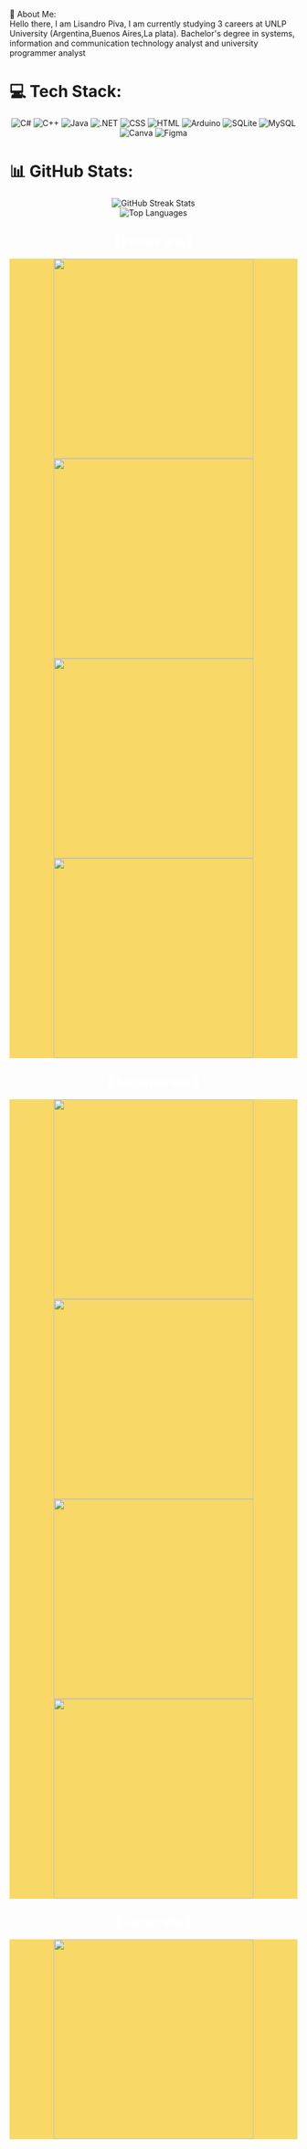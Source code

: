  💫 About Me:
<br>Hello there, I am Lisandro Piva, I am currently studying 3 careers at UNLP University (Argentina,Buenos Aires,La plata). Bachelor's degree in systems, information and communication technology analyst and university programmer analyst<br>


# 💻 Tech Stack:
<div align="center">
  <img src="https://img.shields.io/badge/c%23-%23239120.svg?style=for-the-badge&logo=csharp&logoColor=white" alt="C#">
  <img src="https://img.shields.io/badge/c++-%2300599C.svg?style=for-the-badge&logo=c%2B%2B&logoColor=white" alt="C++">
  <img src="https://img.shields.io/badge/java-%23ED8B00.svg?style=for-the-badge&logo=openjdk&logoColor=white" alt="Java">
  <img src="https://img.shields.io/badge/.NET-5C2D91?style=for-the-badge&logo=.net&logoColor=white" alt=".NET">
  <img src="https://img.shields.io/badge/CSS-%231572B6.svg?style=for-the-badge&logo=css3&logoColor=white" alt="CSS">
  <img src="https://img.shields.io/badge/HTML-%23E34F26.svg?style=for-the-badge&logo=html5&logoColor=white" alt="HTML">
  <img src="https://img.shields.io/badge/-Arduino-00979D?style=for-the-badge&logo=Arduino&logoColor=white" alt="Arduino">
  <img src="https://img.shields.io/badge/sqlite-%2307405e.svg?style=for-the-badge&logo=sqlite&logoColor=white" alt="SQLite">
  <img src="https://img.shields.io/badge/mysql-%2300000f.svg?style=for-the-badge&logo=mysql&logoColor=white" alt="MySQL">
  <img src="https://img.shields.io/badge/Canva-%2300C4CC.svg?style=for-the-badge&logo=Canva&logoColor=white" alt="Canva">
  <img src="https://img.shields.io/badge/figma-%23F24E1E.svg?style=for-the-badge&logo=figma&logoColor=white" alt="Figma">
</div>

# 📊 GitHub Stats:
<div align="center">
  <img src="https://github-readme-streak-stats.herokuapp.com/?user=LisandroPiva&theme=midnight-purple&hide_border=false" alt="GitHub Streak Stats"><br>
  <img src="https://github-readme-stats.vercel.app/api/top-langs/?username=LisandroPiva&theme=midnight-purple&hide_border=false&include_all_commits=true&count_private=false&layout=compact" alt="Top Languages">
</div>

<h2 align="center" style="color: #ffff;">🎩Primer año🎩</h2>
<div align="center" style="background-color: #F8D866;">
    <a href="https://github.com/LisandroPiva/Conceptos-de-Algoritmos-Datos-y-Programas"><img width="350" src="https://denvercoder1-github-readme-stats.vercel.app/api/pin/?username=LisandroPiva&repo=Conceptos-de-Algoritmos-Datos-y-Programas&theme=midnight-purple&icon_color=F8D866"></a>
    <a href="https://github.com/LisandroPiva/Taller-de-programacion"><img width="350" src="https://denvercoder1-github-readme-stats.vercel.app/api/pin/?username=LisandroPiva&repo=Taller-de-programacion&theme=midnight-purple&icon_color=17202A"></a>
</div>
 
 <div align="center" style="background-color: #F8D866;">
    <a href="https://github.com/LisandroPiva/Organizacion-de-computadoras"><img width="350" src="https://denvercoder1-github-readme-stats.vercel.app/api/pin/?username=LisandroPiva&repo=Organizacion-de-computadoras&theme=midnight-purple&icon_color=F8D866"></a>
    <a href="https://github.com/LisandroPiva/Arquitectura-de-computadoras"><img width="350" src="https://denvercoder1-github-readme-stats.vercel.app/api/pin/?username=LisandroPiva&repo=Arquitectura-de-computadoras&theme=midnight-purple&icon_color=F8D866"></a>
</div>

<h2 align="center" style="color: #ffff;">🎩Segundo año🎩</h2>
<div align="center" style="background-color: #F8D866;">
    <a href="https://github.com/LisandroPiva/Fundamentos-de-Organizacion-de-Datos"><img width="350" src="https://denvercoder1-github-readme-stats.vercel.app/api/pin/?username=LisandroPiva&repo=Fundamentos-de-Organizacion-de-Datos&theme=midnight-purple&icon_color=F8D866"></a>
    <a href="https://github.com/LisandroPiva/Ingenieria-de-Software-1"><img width="350" src="https://denvercoder1-github-readme-stats.vercel.app/api/pin/?username=LisandroPiva&repo=Ingenieria-de-Software-1&theme=midnight-purple&icon_color=F8D866"></a>
    <a href="https://github.com/LisandroPiva/Introduccion-a-Sistemas-Operativos"><img width="350" src="https://denvercoder1-github-readme-stats.vercel.app/api/pin/?username=LisandroPiva&repo=Introduccion-a-Sistemas-Operativos&theme=midnight-purple&icon_color=17202A"></a>
    <a href="https://github.com/LisandroPiva/Algoritmos-y-Estructuras-de-Datos"><img width="350" src="https://denvercoder1-github-readme-stats.vercel.app/api/pin/?username=LisandroPiva&repo=AYED&theme=midnight-purple&icon_color=17202A"></a>
</div>

<h2 align="center" style="color: #ffff;">🎩Tercer año🎩</h2>
<div align="center" style="background-color: #F8D866;">
  <a href="https://github.com/LisandroPiva/Ingenieria-de-Software-2"><img width="350" src="https://denvercoder1-github-readme-stats.vercel.app/api/pin/?username=LisandroPiva&repo=Ingenieria-de-Software-2&theme=midnight-purple&icon_color=F8D866"></a>
</div>

